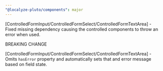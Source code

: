 ```yaml
---
"@localyze-pluto/components": major
---
```


[ControlledFormInput/ControlledFormSelect/ControlledFormTextArea] - Fixed missing dependency causing the controlled components to throw an error when used.

BREAKING CHANGE

[ControlledFormInput/ControlledFormSelect/ControlledFormTextArea] - Omits `hasError` property and automatically sets that and error message based on field state.
